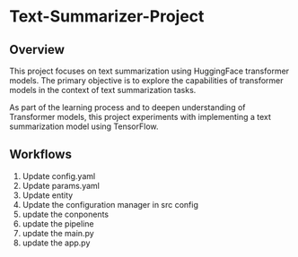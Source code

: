 # Text-Summarizer-Project

## Overview
This project focuses on text summarization using HuggingFace transformer models. The primary objective is to explore the capabilities of transformer models in the context of text summarization tasks.

As part of the learning process and to deepen understanding of Transformer models, this project experiments with implementing a text summarization model using TensorFlow.

## Workflows

1. Update config.yaml
2. Update params.yaml
3. Update entity
4. Update the configuration manager in src config
5. update the conponents
6. update the pipeline
7. update the main.py
8. update the app.py
